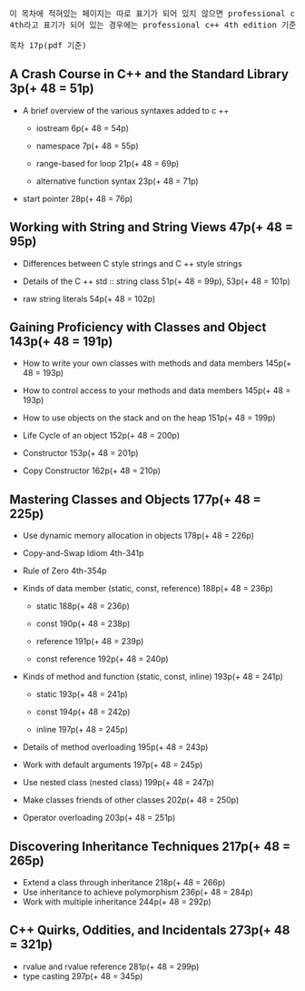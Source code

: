 <pre>
이 목차에 적혀있는 페이지는 따로 표기가 되어 있지 않으면 professional c++ 3rd edition 기준이며,
4th라고 표기가 되어 있는 경우에는 professional c++ 4th edition 기준입니다.

목차 17p(pdf 기준)
</pre>

A Crash Course in C++ and the Standard Library 3p(+ 48 = 51p)
------
* A brief overview of the various syntaxes added to c ++

  * iostream 6p(+ 48 = 54p)
 
  * namespace 7p(+ 48 = 55p)
 
  * range-based for loop 21p(+ 48 = 69p)
 
  * alternative function syntax 23p(+ 48 = 71p)
 
* start pointer 28p(+ 48 = 76p)

Working with String and String Views 47p(+ 48 = 95p)
------
* Differences between C style strings and C ++ style strings 

* Details of the C ++ std :: string class 51p(+ 48 = 99p), 53p(+ 48 = 101p)

* raw string literals 54p(+ 48 = 102p)

Gaining Proficiency with Classes and Object 143p(+ 48 = 191p)
------
* How to write your own classes with methods and data members 145p(+ 48 = 193p)

* How to control access to your methods and data members 145p(+ 48 = 193p)

* How to use objects on the stack and on the heap 151p(+ 48 = 199p)

* Life Cycle of an object 152p(+ 48 = 200p)

* Constructor 153p(+ 48 = 201p)

* Copy Constructor 162p(+ 48 = 210p)

Mastering Classes and Objects 177p(+ 48 = 225p)
------
* Use dynamic memory allocation in objects 178p(+ 48 = 226p)

* Copy-and-Swap Idiom 4th-341p

* Rule of Zero 4th-354p

* Kinds of data member (static, const, reference) 188p(+ 48 = 236p)
  * static 188p(+ 48 = 236p)
  
  * const 190p(+ 48 = 238p)
  
  * reference 191p(+ 48 = 239p)
  
  * const reference 192p(+ 48 = 240p)

* Kinds of method and function (static, const, inline) 193p(+ 48 = 241p)
	* static 193p(+ 48 = 241p)
  
	* const 194p(+ 48 = 242p)
  
	* inline 197p(+ 48 = 245p)

* Details of method overloading 195p(+ 48 = 243p)
* Work with default arguments 197p(+ 48 = 245p)
* Use nested class (nested class) 199p(+ 48 = 247p)
* Make classes friends of other classes 202p(+ 48 = 250p)
* Operator overloading  203p(+ 48 = 251p)

Discovering Inheritance Techniques 217p(+ 48 = 265p)
------
* Extend a class through inheritance 218p(+ 48 = 266p)
* Use inheritance to achieve polymorphism  236p(+ 48 = 284p)
* Work with multiple inheritance 244p(+ 48 = 292p)

C++ Quirks, Oddities, and Incidentals 273p(+ 48 = 321p)
------
* rvalue and rvalue reference 281p(+ 48 = 299p)
* type casting 297p(+ 48 = 345p)
